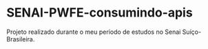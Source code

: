 # SENAI-PWFE-consumindo-apis
Projeto realizado durante o meu período de estudos no Senai Suíço-Brasileira.
